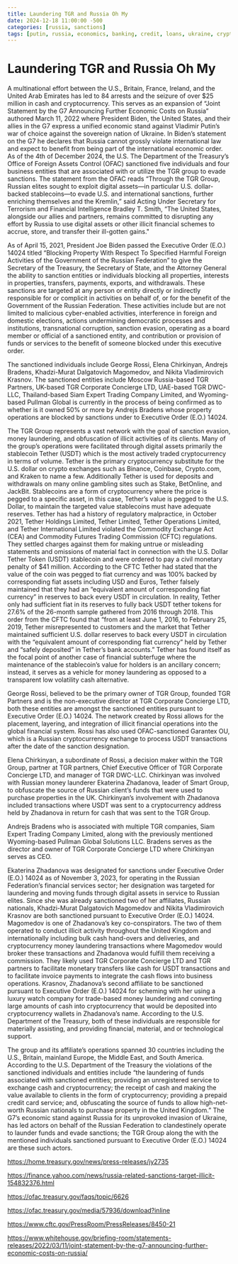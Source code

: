 ```yaml
---
title: Laundering TGR and Russia Oh My
date: 2024-12-18 11:00:00 -500
categories: [russia, sanctions]
tags: [putin, russia, economics, banking, credit, loans, ukraine, crypto, tether, usdt, tgr, biden, sanctions]
---
```


# Laundering TGR and Russia Oh My

A multinational effort between the U.S., Britain, France, Ireland, and the United Arab Emirates has led to 84 arrests and the seizure of over $25 million in cash and cryptocurrency. This serves as an expansion of “Joint Statement by the G7 Announcing Further Economic Costs on Russia” authored March 11, 2022 where President Biden, the United States, and their allies in the G7 express a unified economic stand against Vladimir Putin’s war of choice against the sovereign nation of Ukraine. In Biden’s statement on the G7 he declares that Russia cannot grossly violate international law and expect to benefit from being part of the international economic order. As of the 4th of December 2024, the U.S. The Department of the Treasury’s Office of Foreign Assets Control (OFAC) sanctioned five individuals and four business entities that are associated with or utilize the TGR group to evade sanctions. The statement from the OFAC reads “Through the TGR Group, Russian elites sought to exploit digital assets—in particular U.S. dollar-backed stablecoins—to evade U.S. and international sanctions, further enriching themselves and the Kremlin,” said Acting Under Secretary for Terrorism and Financial Intelligence Bradley T. Smith, “The United States, alongside our allies and partners, remains committed to disrupting any effort by Russia to use digital assets or other illicit financial schemes to accrue, store, and transfer their ill-gotten gains."

As of April 15, 2021, President Joe Biden passed the Executive Order (E.O.) 14024 titled “Blocking Property With Respect To Specified Harmful Foreign Activities of the Government of the Russian Federation” to give the Secretary of the Treasury, the Secretary of State, and the Attorney General the ability to sanction entities or individuals blocking all properties, interests in properties, transfers, payments, exports, and withdrawals. These sanctions are targeted at any person or entity directly or indirectly responsible for or complicit in activities on behalf of, or for the benefit of the Government of the Russian Federation. These activities include but are not limited to malicious cyber-enabled activities, interference in foreign and domestic elections, actions undermining democratic processes and institutions, transnational corruption, sanction evasion, operating as a board member or official of a sanctioned entity, and contribution or provision of funds or services to the benefit of someone blocked under this executive order.

The sanctioned individuals include George Rossi, Elena Chirkinyan, Andrejs Bradens, Khadzi-Murat Dalgatovich Magomedov, and Nikita Vladimirovich Krasnov. The sanctioned entities include Moscow Russia-based TGR Partners, UK-based TGR Corporate Concierge LTD, UAE-based TGR DWC-LLC, Thailand-based Siam Expert Trading Company Limited, and Wyoming-based Pullman Global is currently in the process of being confirmed as to whether is it owned 50% or more by Andrejs Bradens whose property operations are blocked by sanctions under to Executive Order (E.O.) 14024. 

The TGR Group represents a vast network with the goal of sanction evasion, money laundering, and obfuscation of illicit activities of its clients. Many of the group’s operations were facilitated through digital assets primarily the stablecoin Tether (USDT) which is the most actively traded cryptocurrency in terms of volume. Tether is the primary cryptocurrency substitute for the U.S. dollar on crypto exchanges such as Binance, Coinbase, Crypto.com, and Kraken to name a few. Additionally Tether is used for deposits and withdrawals on many online gambling sites such as Stake, BetOnline, and JackBit. Stablecoins are a form of cryptocurrency where the price is pegged to a specific asset, in this case, Tether’s value is pegged to the U.S. Dollar, to maintain the targeted value stablecoins must have adequate reserves. Tether has had a history of regulatory malpractice, in October 2021, Tether Holdings Limited, Tether Limited, Tether Operations Limited, and Tether International Limited violated the Commodity Exchange Act (CEA) and Commodity Futures Trading Commission (CFTC) regulations. They settled charges against them for making untrue or misleading statements and omissions of material fact in connection with the U.S. Dollar Tether Token (USDT) stablecoin and were ordered to pay a civil monetary penalty of $41 million. According to the CFTC Tether had stated that the value of the coin was pegged to fiat currency and was 100% backed by corresponding fiat assets including USD and Euros, Tether falsely maintained that they had an “equivalent amount of corresponding fiat currency” in reserves to back every USDT in circulation. In reality, Tether only had sufficient fiat in its reserves to fully back USDT tether tokens for 27.6% of the 26-month sample gathered from 2016 through 2018. This order from the CFTC found that “from at least June 1, 2016, to February 25, 2019, Tether misrepresented to customers and the market that Tether maintained sufficient U.S. dollar reserves to back every USDT in circulation with the “equivalent amount of corresponding fiat currency” held by Tether and “safely deposited” in Tether’s bank accounts.” Tether has found itself as the focal point of another case of financial subterfuge where the maintenance of the stablecoin’s value for holders is an ancillary concern; instead, it serves as a vehicle for money laundering as opposed to a transparent low volatility cash alternative.

George Rossi, believed to be the primary owner of TGR Group, founded TGR Partners and is the non-executive director at TGR Corporate Concierge LTD, both these entities are amongst the sanctioned entities pursuant to Executive Order (E.O.) 14024. The network created by Rossi allows for the placement, layering, and integration of illicit financial operations into the global financial system. Rossi has also used OFAC-sanctioned Garantex OU, which is a Russian cryptocurrency exchange to process USDT transactions after the date of the sanction designation.

Elena Chirkinyan, a subordinate of Rossi, a decision maker within the TGR Group, partner at TGR partners, Chief Executive Officer of TGR Corporate Concierge LTD, and manager of TGR DWC-LLC. Chirkinyan was involved with Russian money launderer Ekaterina Zhadanova, leader of Smart Group, to obfuscate the source of Russian client’s funds that were used to purchase properties in the UK. Chirkinyan’s involvement with Zhadanova included transactions where USDT was sent to a cryptocurrency address held by Zhadanova in return for cash that was sent to the TGR Group.

Andrejs Bradens who is associated with multiple TGR companies, Siam Expert Trading Company Limited, along with the previously mentioned Wyoming-based Pullman Global Solutions LLC. Bradens serves as the director and owner of TGR Corporate Concierge LTD where Chirkinyan serves as CEO. 

Ekaterina Zhadanova was designated for sanctions under Executive Order (E.O.) 14024 as of November 3, 2023, for operating in the Russian Federation’s financial services sector; her designation was targeted for laundering and moving funds through digital assets in service to Russian elites. Since she was already sanctioned two of her affiliates, Russian nationals, Khadzi-Murat Dalgatovich Magomedov and Nikita Vladimirovich Krasnov are both sanctioned pursuant to Executive Order (E.O.) 14024. Magomedov is one of Zhadanova’s key co-conspirators. The two of them operated to conduct illicit activity throughout the United Kingdom and internationally including bulk cash hand-overs and deliveries, and cryptocurrency money laundering transactions where Magomedov would broker these transactions and Zhadanova would fulfill them receiving a commission. They likely used TGR Corporate Concierge LTD and TGR partners to facilitate monetary transfers like cash for USDT transactions and to facilitate invoice payments to integrate the cash flows into business operations. Krasnov, Zhadanova’s second affiliate to be sanctioned pursuant to Executive Order (E.O.) 14024 for scheming with her using a luxury watch company for trade-based money laundering and converting large amounts of cash into cryptocurrency that would be deposited into cryptocurrency wallets in Zhadanova’s name. According to the U.S. Department of the Treasury, both of these individuals are responsible for materially assisting, and providing financial, material, and or technological support.

The group and its affiliate’s operations spanned 30 countries including the U.S., Britain, mainland Europe, the Middle East, and South America. According to the U.S. Department of the Treasury the violations of the sanctioned individuals and entities include “the laundering of funds associated with sanctioned entities; providing an unregistered service to exchange cash and cryptocurrency; the receipt of cash and making the value available to clients in the form of cryptocurrency; providing a prepaid credit card service; and, obfuscating the source of funds to allow high-net-worth Russian nationals to purchase property in the United Kingdom.” The G7’s economic stand against Russia for its unprovoked invasion of Ukraine, has led actors on behalf of the Russian Federation to clandestinely operate to launder funds and evade sanctions; the TGR Group along the with the mentioned individuals sanctioned pursuant to Executive Order (E.O.) 14024 are these such actors.



https://home.treasury.gov/news/press-releases/jy2735

https://finance.yahoo.com/news/russia-related-sanctions-target-illicit-154832376.html 

https://ofac.treasury.gov/faqs/topic/6626 

https://ofac.treasury.gov/media/57936/download?inline 

https://www.cftc.gov/PressRoom/PressReleases/8450-21 

https://www.whitehouse.gov/briefing-room/statements-releases/2022/03/11/joint-statement-by-the-g7-announcing-further-economic-costs-on-russia/ 


